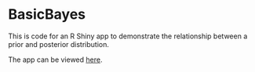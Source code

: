 # BasicBayes

This is code for an R Shiny app to demonstrate the relationship between a prior and posterior distribution.

The app can be viewed [here](http://teaching.stat.ncsu.edu:3838/jbpost2/BasicBayes/).
